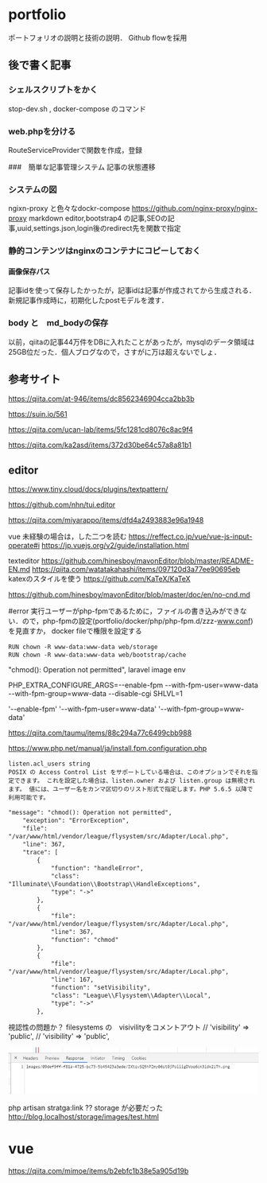 # portfolio
ポートフォリオの説明と技術の説明．
Github flowを採用

## 後で書く記事
### シェルスクリプトをかく
stop-dev.sh , docker-compose のコマンド
### web.phpを分ける
RouteServiceProviderで関数を作成，登録

###　簡単な記事管理システム
記事の状態遷移

### システムの図
ngixn-proxy と色々なdockr-compose
https://github.com/nginx-proxy/nginx-proxy
markdown editor,bootstrap4 の記事,SEOの記事,uuid,settings.json,login後のredirect先を関数で指定

### 静的コンテンツはnginxのコンテナにコピーしておく

#### 画像保存パス

記事idを使って保存したかったが，記事idは記事が作成されてから生成される．
新規記事作成時に，初期化したpostモデルを渡す．

### body と　md_bodyの保存

以前，qiitaの記事44万件をDBに入れたことがあったが，mysqlのデータ領域は25GB位だった．個人ブログなので，さすがに万は超えないでしょ．

## 参考サイト

https://qiita.com/at-946/items/dc8562346904cca2bb3b

https://suin.io/561

https://qiita.com/ucan-lab/items/5fc1281cd8076c8ac9f4

https://qiita.com/ka2asd/items/372d30be64c57a8a81b1

## editor 

https://www.tiny.cloud/docs/plugins/textpattern/

https://github.com/nhn/tui.editor

https://qiita.com/miyarappo/items/dfd4a2493883e96a1948


vue 未経験の場合は，した二つを読む
https://reffect.co.jp/vue/vue-js-input-operate#i
https://jp.vuejs.org/v2/guide/installation.html

texteditor
https://github.com/hinesboy/mavonEditor/blob/master/README-EN.md
https://qiita.com/watatakahashi/items/097120d3a77ee90695eb
katexのスタイルを使う
https://github.com/KaTeX/KaTeX

https://github.com/hinesboy/mavonEditor/blob/master/doc/en/no-cnd.md


#error 実行ユーザーがphp-fpmであるために，ファイルの書き込みができない．ので，php-fpmの設定(portfolio/docker/php/php-fpm.d/zzz-www.conf)を見直すか，
docker fileで権限を設定する

```
RUN chown -R www-data:www-data web/storage
RUN chown -R www-data:www-data web/bootstrap/cache
```


"chmod(): Operation not permitted", laravel image
env

PHP_EXTRA_CONFIGURE_ARGS=--enable-fpm --with-fpm-user=www-data --with-fpm-group=www-data --disable-cgi
SHLVL=1


'--enable-fpm' '--with-fpm-user=www-data' '--with-fpm-group=www-data'

https://qiita.com/taumu/items/88c294a77c6499cbb988

https://www.php.net/manual/ja/install.fpm.configuration.php
```
listen.acl_users string
POSIX の Access Control List をサポートしている場合は、このオプションでそれを指定できます。 これを設定した場合は、listen.owner および listen.group は無視されます。 値には、ユーザー名をカンマ区切りのリスト形式で指定します。PHP 5.6.5 以降で利用可能です。
```

```
"message": "chmod(): Operation not permitted",
    "exception": "ErrorException",
    "file": "/var/www/html/vendor/league/flysystem/src/Adapter/Local.php",
    "line": 367,
    "trace": [
        {
            "function": "handleError",
            "class": "Illuminate\\Foundation\\Bootstrap\\HandleExceptions",
            "type": "->"
        },
        {
            "file": "/var/www/html/vendor/league/flysystem/src/Adapter/Local.php",
            "line": 367,
            "function": "chmod"
        },
        {
            "file": "/var/www/html/vendor/league/flysystem/src/Adapter/Local.php",
            "line": 167,
            "function": "setVisibility",
            "class": "League\\Flysystem\\Adapter\\Local",
            "type": "->"
        },
```
視認性の問題か？
filesystems の　visivilityをコメントアウト
     // 'visibility' => 'public',
          // 'visibility' => 'public',

![response](./ReadMeImage/コメント%202020-06-28%20082825.png)

php artisan stratga:link   ??
storage が必要だった
http://blog.localhost/storage/images/test.html

# vue
https://qiita.com/mimoe/items/b2ebfc1b38e5a905d19b
